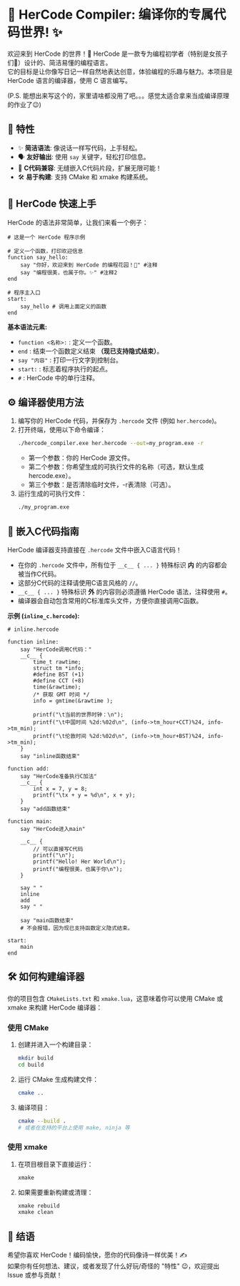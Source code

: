 # 🎀 HerCode Compiler: 编译你的专属代码世界! ✨

欢迎来到 HerCode 的世界！🎉 HerCode 是一款专为编程初学者（特别是女孩子们💖）设计的、简洁易懂的编程语言。<br>
它的目标是让你像写日记一样自然地表达创意，体验编程的乐趣与魅力。本项目是 HerCode 语言的编译器，使用 C 语言编写。

(P.S. 能想出来写这个的，家里请啥都没用了吧。。。感觉太适合拿来当成编译原理的作业了😉)

## 🌟 特性

* ✨ **简洁语法**: 像说话一样写代码，上手轻松。
* 🗣️ **友好输出**: 使用 `say` 关键字，轻松打印信息。
* 🔄 **C代码兼容**: 无缝嵌入C代码片段，扩展无限可能！
* 🛠️ **易于构建**: 支持 CMake 和 xmake 构建系统。

## 🚀 HerCode 快速上手

HerCode 的语法非常简单，让我们来看一个例子：

```hercode
# 这是一个 HerCode 程序示例

# 定义一个函数，打印欢迎信息
function say_hello:
	say "你好，欢迎来到 HerCode 的编程花园！🌷" #注释
	say "编程很美，也属于你。✨" #注释2
end

# 程序主入口
start:
    say_hello # 调用上面定义的函数
end
```

**基本语法元素:**

* `function <名称>:` : 定义一个函数。
* `end` : 结束一个函数定义结束 **（现已支持隐式结束）**。
* `say "内容"` : 打印一行文字到控制台。
* `start:` : 标志着程序执行的起点。
* `#` : HerCode 中的单行注释。

## ⚙️ 编译器使用方法

1. 编写你的 HerCode 代码，并保存为 `.hercode` 文件 (例如 `her.hercode`)。
2. 打开终端，使用以下命令编译：
    ```bash
    ./hercode_compiler.exe her.hercode --out=my_program.exe -r
    ```
    * 第一个参数：你的 HerCode 源文件。
    * 第二个参数：你希望生成的可执行文件的名称（可选，默认生成hercode.exe）。
	* 第三个参数：是否清除临时文件，-r表清除（可选）。  
3. 运行生成的可执行文件：
    ```bash
    ./my_program.exe
    ```

## 🧩 嵌入C代码指南

HerCode 编译器支持直接在 `.hercode` 文件中嵌入C语言代码！

* 在你的 `.hercode` 文件中，所有位于 `__c__ { ... }` 特殊标识 **内** 的内容都会被当作C代码。
* 这部分C代码的注释请使用C语言风格的 `//`。
* `__c__ { ... }` 特殊标识 **外** 的内容则必须遵循 HerCode 语法，注释使用 `#`。
* 编译器会自动包含常用的C标准库头文件，方便你直接调用C函数。

**示例 (`inline_c.hercode`):**

```hercode
# inline.hercode

function inline:
    say "HerCode调用C代码："
    __c__ {
        time_t rawtime;
        struct tm *info;
        #define BST (+1)
        #define CCT (+8)
        time(&rawtime);
        /* 获取 GMT 时间 */
        info = gmtime(&rawtime );

        printf("\t当前的世界时钟：\n");
        printf("\t中国时间 %2d:%02d\n", (info->tm_hour+CCT)%24, info->tm_min);
        printf("\t伦敦时间 %2d:%02d\n", (info->tm_hour+BST)%24, info->tm_min);
    }
    say "inline函数结束"

function add:
    say "HerCode准备执行C加法"
    __c__ {
        int x = 7, y = 8;
        printf("\tx + y = %d\n", x + y);
    }
    say "add函数结束"

function main:
    say "HerCode进入main"

    __c__ {
        // 可以直接写C代码
        printf("\n");
        printf("Hello! Her World\n");
        printf("编程很美，也属于你\n");
    }

    say " "
    inline
    add
    say " "
    
    say "main函数结束"
	# 不会报错，因为现已支持函数定义隐式结束。

start:
    main
end
```

## 🛠️ 如何构建编译器

你的项目包含 `CMakeLists.txt` 和 `xmake.lua`，这意味着你可以使用 CMake 或 xmake 来构建 HerCode 编译器：

### 使用 CMake

1. 创建并进入一个构建目录：
    ```bash
    mkdir build
    cd build
    ```
2. 运行 CMake 生成构建文件：
    ```bash
    cmake ..
    ```
3. 编译项目：
    ```bash
    cmake --build .
    # 或者在支持的平台上使用 make, ninja 等
    ```

### 使用 xmake

1. 在项目根目录下直接运行：
    ```bash
    xmake
    ```
2. 如果需要重新构建或清理：
    ```bash
    xmake rebuild
    xmake clean
    ```

## 💖 结语

希望你喜欢 HerCode！编码愉快，愿你的代码像诗一样优美！✍️<br>
如果你有任何想法、建议，或者发现了什么好玩/奇怪的 "特性" 😉，欢迎提出 Issue 或参与贡献！
